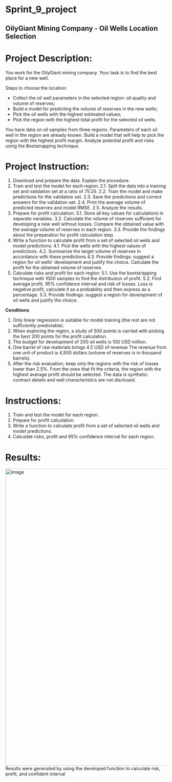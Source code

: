 # Sprint_9_project

## OilyGiant Mining Company - Oil Wells Location Selection 

# Project Description:
You work for the OilyGiant mining company. Your task is to find the best place for a new well.

Steps to choose the location:

- Collect the oil well parameters in the selected region: oil quality and volume of reserves;
- Build a model for predicting the volume of reserves in the new wells;
- Pick the oil wells with the highest estimated values;
- Pick the region with the highest total profit for the selected oil wells.

You have data on oil samples from three regions. Parameters of each oil well in the region are already known. Build a model that will help to pick the region with the highest profit margin. Analyze potential profit and risks using the Bootstrapping technique.

# Project Instruction: 
1. Download and prepare the data. Explain the procedure.
2. Train and test the model for each region:
  2.1. Split the data into a training set and validation set at a ratio of 75:25.
  2.2. Train the model and make predictions for the validation set.
  2.3. Save the predictions and correct answers for the validation set.
  2.4. Print the average volume of predicted reserves and model RMSE.
  2.5. Analyze the results.
4. Prepare for profit calculation:
  3.1. Store all key values for calculations in separate variables.
  3.2. Calculate the volume of reserves sufficient for developing a new well without losses. Compare the obtained value with the average volume of reserves in each region.
  3.3. Provide the findings about the preparation for profit calculation step.
5. Write a function to calculate profit from a set of selected oil wells and model predictions:
  4.1. Pick the wells with the highest values of predictions. 
  4.2. Summarize the target volume of reserves in accordance with these predictions
  4.3. Provide findings: suggest a region for oil wells' development and justify the choice. Calculate the profit for the obtained volume of reserves.
6. Calculate risks and profit for each region:
  5.1. Use the bootstrapping technique with 1000 samples to find the distribution of profit.
  5.2. Find average profit, 95% confidence interval and risk of losses. Loss is negative profit, calculate it as a probability and then express as a percentage.
  5.3. Provide findings: suggest a region for development of oil wells and justify the choice.

**Conditions**
1. Only linear regression is suitable for model training (the rest are not sufficiently predictable).
2. When exploring the region, a study of 500 points is carried with picking the best 200 points for the profit calculation.
3. The budget for development of 200 oil wells is 100 USD million.
4. One barrel of raw materials brings 4.5 USD of revenue The revenue from one unit of product is 4,500 dollars (volume of reserves is in thousand barrels).
5. After the risk evaluation, keep only the regions with the risk of losses lower than 2.5%. From the ones that fit the criteria, the region with the highest average profit should be selected.
The data is synthetic: contract details and well characteristics are not disclosed.

# Instructions: 
1. Train and test the model for each region.
2. Prepare for profit calculation.
3. Write a function to calculate profit from a set of selected oil wells and model predictions.
4. Calculate risks, profit and 95% confidence interval for each region.

# Results: 
<img width="928" alt="image" src="https://github.com/nhayenquynh/Oil-Wells-Location-Selection/assets/125513684/c19330b0-61b6-4757-8ceb-fc02a648ced6">
Results were generated by using the developed function to calculate risk, profit, and confident interval

